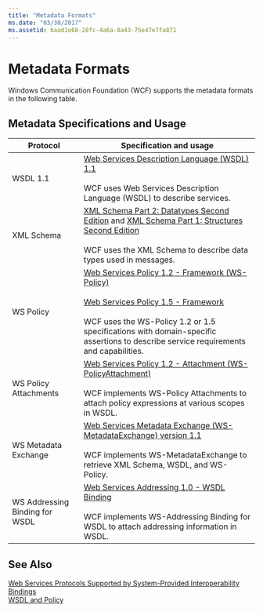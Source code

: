 ```yaml
---
title: "Metadata Formats"
ms.date: "03/30/2017"
ms.assetid: baad1e68-28fc-4a6a-8a43-75e47e7fa871
---
```

# Metadata Formats
Windows Communication Foundation (WCF) supports the metadata formats in the following table.  

## Metadata Specifications and Usage  


|Protocol|Specification and usage|  
|--------------|-----------------------------|  
|WSDL 1.1|[Web Services Description Language (WSDL) 1.1](http://go.microsoft.com/fwlink/?LinkId=94859)<br /><br /> WCF uses Web Services Description Language (WSDL) to describe services.|  
|XML Schema|[XML Schema Part 2: Datatypes Second Edition](http://go.microsoft.com/fwlink/?LinkId=94861) and [XML Schema Part 1: Structures Second Edition](http://go.microsoft.com/fwlink/?LinkId=94862)<br /><br /> WCF uses the XML Schema to describe data types used in messages.|  
|WS Policy|[Web Services Policy 1.2 - Framework (WS-Policy)](http://go.microsoft.com/fwlink/?LinkId=94864)<br /><br /> [Web Services Policy 1.5 - Framework](http://go.microsoft.com/fwlink/?LinkId=94865)<br /><br /> WCF uses the WS-Policy 1.2 or 1.5 specifications with domain-specific assertions to describe service requirements and capabilities.|  
|WS Policy Attachments|[Web Services Policy 1.2 - Attachment (WS-PolicyAttachment)](http://go.microsoft.com/fwlink/?LinkId=94866)<br /><br /> WCF implements WS-Policy Attachments to attach policy expressions at various scopes in WSDL.|  
|WS Metadata Exchange|[Web Services Metadata Exchange (WS-MetadataExchange) version 1.1](http://go.microsoft.com/fwlink/?LinkId=94868)<br /><br /> WCF implements WS-MetadataExchange to retrieve XML Schema, WSDL, and WS-Policy.|  
|WS Addressing Binding for WSDL|[Web Services Addressing 1.0 - WSDL Binding](http://go.microsoft.com/fwlink/?LinkId=94869)<br /><br /> WCF implements WS-Addressing Binding for WSDL to attach addressing information in WSDL.|  

## See Also  
 [Web Services Protocols Supported by System-Provided Interoperability Bindings](../../../../docs/framework/wcf/feature-details/web-services-protocols-supported-by-system-provided-interoperability-bindings.md)  
 [WSDL and Policy](../../../../docs/framework/wcf/feature-details/wsdl-and-policy.md)
